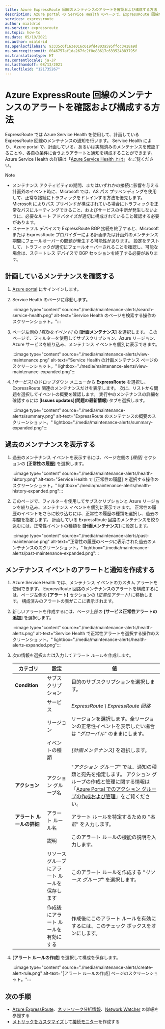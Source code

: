 ```yaml
---
title: Azure ExpressRoute 回線のメンテナンスのアラートを確認および構成する方法
description: Azure portal の Service Health のページで、ExpressRoute 回線のメンテナンスのカスタム アラートを構成する方法について説明します。
services: expressroute
author: mialdrid
ms.service: expressroute
ms.topic: how-to
ms.date: 05/10/2021
ms.author: mialdrid
ms.openlocfilehash: 93335c6f163e016c619fd4803a595ffcc3418a9d
ms.sourcegitcommit: 0046757af1da267fc2f0e88617c633524883795f
ms.translationtype: HT
ms.contentlocale: ja-JP
ms.lasthandoff: 08/13/2021
ms.locfileid: "121735267"
---
```

# <a name="how-to-view-and-configure-alerts-for-azure-expressroute-circuit-maintenance"></a>Azure ExpressRoute 回線のメンテナンスのアラートを確認および構成する方法

ExpressRoute では Azure Service Health を使用して、計画している ExpressRoute 回線のメンテナンスの通知を行います。 Service Health により、Azure portal で、計画している、あるいは実施済みのメンテナンスを確認することや、各自の条件に合うようアラートと通知を構成することができます。 Azure Service Health の詳細は「[Azure Service Health とは](../service-health/overview.md)」をご覧ください。

> [!NOTE]
> * メンテナンス アクティビティの期間、またはいずれかの接続に影響を与える計画外のイベント時に、Microsoft では、AS パス プリペンディングを使用して、正常な接続にトラフィックをドレインする方法を優先します。 Microsoft によりパス プリペンドが構成されている場合にトラフィックを正常なパスにルーティングできること、およびサービスの中断が発生しないように、必要なルート アドバタイズが適切に構成されていること確認する必要があります。 
> * ステートフル デバイスで ExpressRoute BGP 接続を終了すると、Microsoft または ExpressRoute プロバイダーによる計画または計画外のメンテナンス期間にフェールオーバーの問題が発生する可能性があります。 設定をテストして、トラフィックが適切にフェールオーバーされることを確認し、可能な場合は、ステートレス デバイスで BGP セッションを終了する必要があります。
>

## <a name="view-planned-maintenance"></a>計画しているメンテナンスを確認する

1. [Azure portal](https://portal.azure.com/) にサインインします。

1. Service Health のページに移動します。 

    :::image type="content" source="./media/maintenance-alerts/search-service-health.png" alt-text="Service Health のページを検索する操作のスクリーンショット。"::: 

1. ページ左側の *[有効なイベント]* の **[計画メンテナンス]** を選択します。 このページで、フィルターを使用してサブスクリプション、Azure リージョン、Azure サービスを絞り込み、メンテナンス イベントを個別に表示できます。

    :::image type="content" source="./media/maintenance-alerts/view-maintenance.png" alt-text="Service Health の計画メンテナンス ページのスクリーンショット。" lightbox="./media/maintenance-alerts/view-maintenance-expanded.png"::: 

1. *[サービス]* のドロップダウン メニューから **ExpressRoute** を選択し、ExpressRoute 関連のメンテナンスだけを表示します。 次に、リストから問題を選択してイベントの概要を確認します。 実行中のメンテナンスの詳細を確認するには **[Issues updates]\(問題の最新情報\)** タブを選択します。

    :::image type="content" source="./media/maintenance-alerts/summary.png" alt-text="ExpressRoute のメンテナンスの概要のスクリーンショット。" lightbox="./media/maintenance-alerts/summary-expanded.png":::

## <a name="view-past-maintenance"></a>過去のメンテナンスを表示する

1. 過去のメンテナンス イベントを表示するには、ページ左側の *[履歴]* セクションの **[正常性の履歴]** を選択します。 

    :::image type="content" source="./media/maintenance-alerts/health-history.png" alt-text="Service Health で [正常性の履歴] を選択する操作のスクリーンショット。" lightbox="./media/maintenance-alerts/health-history-expanded.png"::: 

1. このページで、フィルターを使用してサブスクリプションと Azure リージョンを絞り込み、メンテナンス イベントを個別に表示できます。 正常性の履歴のイベントをさらに絞り込むには、正常性の履歴の種類を選択し、過去の期間を指定します。 計画している ExpressRoute 回路のメンテナンスを絞り込むには、正常性イベントの種類を **[計画メンテナンス]** に設定します。

    :::image type="content" source="./media/maintenance-alerts/past-maintenance.png" alt-text="正常性の履歴のページに表示された過去のメンテナンスのスクリーンショット。" lightbox="./media/maintenance-alerts/past-maintenance-expanded.png"::: 

## <a name="create-alerts-and-notifications-for-maintenance-events"></a>メンテナンス イベントのアラートと通知を作成する

1. Azure Service Health では、メンテナンス イベントのカスタム アラートを使用できます。 ExpressRoute 回路のメンテナンスのアラートを構成するには、ページ左側の **[アラート]** セクションの *[正常性アラート]* に移動します。 構成済みのアラートの表がここに表示されます。

1.  新しいアラートを作成するには、ページ上部の **[サービス正常性アラートの追加]** を選択します。

    :::image type="content" source="./media/maintenance-alerts/health-alerts.png" alt-text="Service Health で正常性アラートを選択する操作のスクリーンショット。" lightbox="./media/maintenance-alerts/health-alerts-expanded.png"::: 

1. 次の情報を選択または入力してアラート ルールを作成します。

    | カテゴリ | 設定 | 値 | 
    | --- | -------- | ----- |
    | **Condition** | サブスクリプション | 目的のサブスクリプションを選択します。 |
    |               | サービス | *ExpressRoute \ ExpressRoute 回路* |
    |               | リージョン | リージョンを選択します。全リージョンの正常性イベントを表示したい場合は "*グローバル*" のままにします。
    |               | イベントの種類 | *[計画メンテナンス]* を選択します。 |
    | **アクション** | アクション グループ名 | "*アクション グループ*" では、通知の種類と宛先を指定します。 アクション グループの作成と管理に関する情報は「[Azure Portal でのアクション グループの作成および管理](../azure-monitor/alerts/action-groups.md)」をご覧ください。 |
    | **アラート ルールの詳細** | アラート ルール名 | アラート ルールを特定するための "*名前*" を入力します。 |
    |                        | 説明 | このアラート ルールの機能の説明を入力します。 | 
    |                        | リソース グループにアラート ルールを保存します | このアラート ルールを作成する "*リソース グループ*" を選択します。 |
    |                        | 作成後にアラート ルールを有効にする | 作成後にこのアラート ルールを有効にするには、このチェック ボックスをオンにします。 |

1. **[アラート ルールの作成]** を選択して構成を保存します。

    :::image type="content" source="./media/maintenance-alerts/create-alert-rule.png" alt-text="[アラート ルールの作成] ページのスクリーンショット。"::: 

## <a name="next-steps"></a>次の手順

* [Azure ExpressRoute](expressroute-introduction.md)、[ネットワーク分析情報](../azure-monitor/insights/network-insights-overview.md)、[Network Watcher](../network-watcher/network-watcher-monitoring-overview.md) の詳細を参照する
* [メトリックをカスタマイズ](expressroute-monitoring-metrics-alerts.md)して[接続モニター](../network-watcher/connection-monitor-overview.md)を作成する

